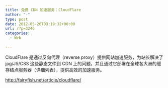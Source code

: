 ```yaml
---
title: 免费 CDN 加速服务：CloudFlare
author: "-"
type: post
date: 2012-05-26T03:19:32+00:00
url: /?p=3246
categories:
  - Web

---
```

CloudFlare 是通过反向代理（reverse proxy）提供网站加速服务，为站长解决了 jpg/JS/CSS 这些静态文件到 CDN 上的问题，并且通过它部署在全球各大洲的缓存结点服务器（详细列表），提供高效的加速服务。

<http://fairyfish.net/article/cloudflare/>